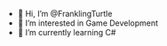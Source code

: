 - 👋 Hi, I’m @FranklingTurtle
- 👀 I’m interested in Game Development
- 🌱 I’m currently learning C#

<!---
GalaxyFox6969/GalaxyFox6969 is a ✨ special ✨ repository because its `README.md` (this file) appears on your GitHub profile.
You can click the Preview link to take a look at your changes.
--->
